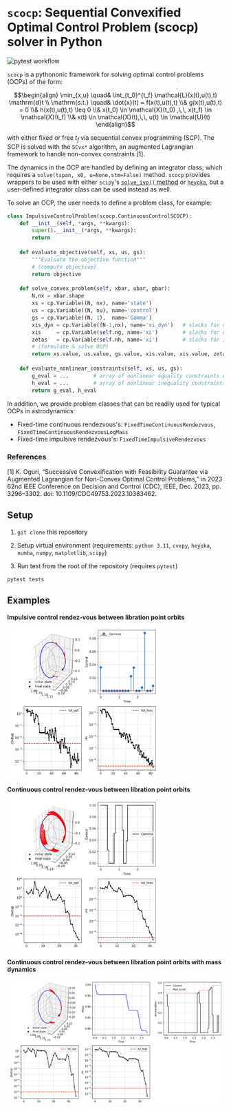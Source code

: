 # `scocp`: **Sequential Convexified Optimal Control Problem (scocp) solver in Python**

![pytest workflow](https://github.com/Yuricst/scocp/actions/workflows/pytest.yml/badge.svg)

`scocp` is a pythononic framework for solving optimal control problems (OCPs) of the form:

```math
\begin{align}
\min_{x,u} \quad& \int_{t_0}^{t_f} \mathcal{L}(x(t),u(t),t) \mathrm{d}t
\\ \mathrm{s.t.} \quad&     \dot{x}(t) = f(x(t),u(t),t)
\\&     g(x(t),u(t),t) = 0
\\&     h(x(t),u(t),t) \leq 0
\\&     x(t_0) \in \mathcal{X}(t_0) ,\,\, x(t_f) \in \mathcal{X}(t_f)
\\&     x(t) \in \mathcal{X}(t),\,\, u(t) \in \mathcal{U}(t)
\end{align}
```

with either fixed or free $t_f$ via sequential convex programming (SCP).
The SCP is solved with the `SCvx*` algorithm, an augmented Lagrangian framework to handle non-convex constraints [1].

The dynamics in the OCP are handled by defining an integrator class, which requires a `solve(tspan, x0, u=None,stm=False)` method.
`scocp` provides wrappers to be used with either `scipy`'s [`solve_ivp()` method](https://docs.scipy.org/doc/scipy/reference/generated/scipy.integrate.solve_ivp.html) or [`heyoka`](https://bluescarni.github.io/heyoka.py/index.html), but a user-defined integrator class can be used instead as well.

To solve an OCP, the user needs to define a problem class, for example:

```python
class ImpulsiveControlProblem(scocp.ContinuousControlSCOCP):
    def __init__(self, *args, **kwargs):
        super().__init__(*args, **kwargs):
        return

    def evaluate_objective(self, xs, us, gs):
        """Evaluate the objective function"""
        # (compute objective)
        return objective
    
    def solve_convex_problem(self, xbar, ubar, gbar):
        N,nx = xbar.shape
        xs = cp.Variable((N, nx), name='state')
        us = cp.Variable((N, nu), name='control')
        gs = cp.Variable((N, 1),  name='Gamma')
        xis_dyn = cp.Variable((N-1,nx), name='xi_dyn')   # slacks for dynamics constraints
        xis     = cp.Variable(self.ng, name='xi')        # slacks for non-dynamics equality constraints
        zetas   = cp.Variable(self.nh, name='xi')        # slacks for inequality constraints
        # (formulate & solve OCP)
        return xs.value, us.value, gs.value, xis.value, xis.value, zetas.value

    def evaluate_nonlinear_constraints(self, xs, us, gs):
        g_eval = ...        # array of nonlinear equality constraints evaluated along `xs`, `us`, `gs`
        h_eval = ...        # array of nonlinear inequality constraints evaluated along `xs`, `us`, `gs`
        return g_eval, h_eval
```

In addition, we provide problem classes that can be readily used for typical OCPs in astrodynamics: 

- Fixed-time continuous rendezvous's: `FixedTimeContinuousRendezvous`, `FixedTimeContinuousRendezvousLogMass`
- Fixed-time impulsive rendezvous's: `FixedTimeImpulsiveRendezvous`


### References

[1] K. Oguri, “Successive Convexification with Feasibility Guarantee via Augmented Lagrangian for Non-Convex Optimal Control Problems,” in 2023 62nd IEEE Conference on Decision and Control (CDC), IEEE, Dec. 2023, pp. 3296–3302. doi: 10.1109/CDC49753.2023.10383462.

## Setup

1. `git clone` this repository

2. Setup virtual environment (requirements: `python 3.11`, `cvxpy`, `heyoka`, `numba`, `numpy`, `matplotlib`, `scipy`)

3. Run test from the root of the repository (requires `pytest`)

```
pytest tests
```


## Examples

**Impulsive control rendez-vous between libration point orbits**

<img src="tests/plots/scp_scipy_impulsive_transfer.png" width="70%">

**Continuous control rendez-vous between libration point orbits**

<img src="tests/plots/scp_scipy_continuous_transfer.png" width="70%">

**Continuous control rendez-vous between libration point orbits with mass dynamics**

<img src="tests/plots/scp_scipy_logmass_transfer.png" width="100%">
